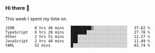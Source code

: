 ### Hi there 👋

<!--
**qiruohan/qiruohan** is a ✨ _special_ ✨ repository because its `README.md` (this file) appears on your GitHub profile.

Here are some ideas to get you started:

- 🔭 I’m currently working on ...
- 🌱 I’m currently learning ...
- 👯 I’m looking to collaborate on ...
- 🤔 I’m looking for help with ...
- 💬 Ask me about ...
- 📫 How to reach me: ...
- 😄 Pronouns: ...
- ⚡ Fun fact: ...
-->

This week I spent my time on 
<!--START_SECTION:waka-->
```text
JSON         8 hrs 46 mins   █████████▒░░░░░░░░░░░░░░░   37.62 % 
TypeScript   6 hrs 28 mins   ███████░░░░░░░░░░░░░░░░░░   27.78 % 
Other        2 hrs 51 mins   ███░░░░░░░░░░░░░░░░░░░░░░   12.27 % 
JavaScript   2 hrs 40 mins   ███░░░░░░░░░░░░░░░░░░░░░░   11.49 % 
YAML         52 mins         █░░░░░░░░░░░░░░░░░░░░░░░░   03.74 % 
```
<!--END_SECTION:waka-->
